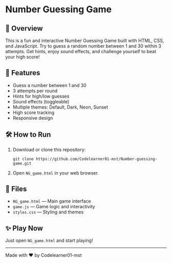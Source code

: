 # Number Guessing Game

## 🎯 Overview
This is a fun and interactive Number Guessing Game built with HTML, CSS, and JavaScript. Try to guess a random number between 1 and 30 within 3 attempts. Get hints, enjoy sound effects, and challenge yourself to beat your high score!

## 🚀 Features
- Guess a number between 1 and 30
- 3 attempts per round
- Hints for high/low guesses
- Sound effects (toggleable)
- Multiple themes: Default, Dark, Neon, Sunset
- High score tracking
- Responsive design

## 🛠️ How to Run
1. Download or clone this repository:
   ```
   git clone https://github.com/Codelearner01-mst/Number-guessing-game.git
   ```
2. Open `NG_game.html` in your web browser.

## 📁 Files
- `NG_game.html` — Main game interface
- `game.js` — Game logic and interactivity
- `styles.css` — Styling and themes

## ✨ Play Now
Just open `NG_game.html` and start playing!

---
Made with ❤️ by Codelearner01-mst